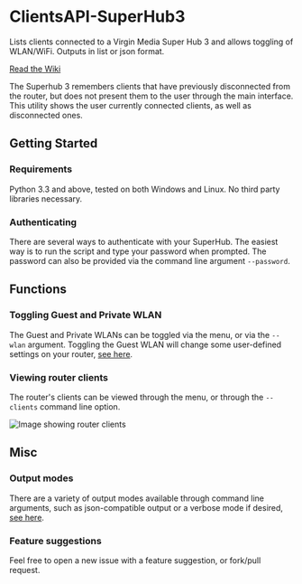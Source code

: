 # ClientsAPI-SuperHub3
Lists clients connected to a Virgin Media Super Hub 3 and allows toggling of WLAN/WiFi. Outputs in list or json format. 

[Read the Wiki](../../wiki)

The Superhub 3 remembers clients that have previously disconnected from the router, but does not present them to the user through the main interface. This utility shows the user currently connected clients, as well as disconnected ones.

## Getting Started
### Requirements
Python 3.3 and above, tested on both Windows and Linux. No third party libraries necessary.

### Authenticating
There are several ways to authenticate with your SuperHub. The easiest way is to run the script and type your password when prompted. The password can also be provided via the command line argument `--password`.

## Functions
### Toggling Guest and Private WLAN
The Guest and Private WLANs can be toggled via the menu, or via the `--wlan` argument. Toggling the Guest WLAN will change some user-defined settings on your router, [see here](../../wiki/Functions-Documentation#wlan).

### Viewing router clients
The router's clients can be viewed through the menu, or through the `--clients` command line option.

![Image showing router clients](https://i.imgur.com/L1low59.png)

## Misc
### Output modes
There are a variety of output modes available through command line arguments, such as json-compatible output or a verbose mode if desired, [see here](../../wiki/Command-Line-Arguments#other).

### Feature suggestions
Feel free to open a new issue with a feature suggestion, or fork/pull request.
